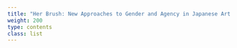 ```yaml
---
title: "Her Brush: New Approaches to Gender and Agency in Japanese Art: A Symposium"
weight: 200
type: contents
class: list
---
```

